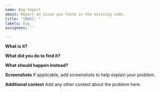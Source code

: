 ```yaml
---
name: Bug report
about: Report an issue you found in the existing code.
title: "[BUG]: "
labels: bug
assignees: ''

---
```


**What is it?**


**What did you do to find it?**


**What should happen instead?**


**Screenshots**
If applicable, add screenshots to help explain your problem.


**Additional context**
Add any other context about the problem here.
